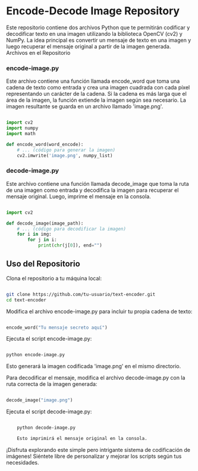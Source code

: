 # Encode-Decode Image Repository

Este repositorio contiene dos archivos Python que te permitirán codificar y decodificar texto en una imagen utilizando la biblioteca OpenCV (cv2) y NumPy. La idea principal es convertir un mensaje de texto en una imagen y luego recuperar el mensaje original a partir de la imagen generada.
Archivos en el Repositorio
### encode-image.py

Este archivo contiene una función llamada encode_word que toma una cadena de texto como entrada y crea una imagen cuadrada con cada píxel representando un carácter de la cadena. Si la cadena es más larga que el área de la imagen, la función extiende la imagen según sea necesario. La imagen resultante se guarda en un archivo llamado 'image.png'.

```python

import cv2
import numpy
import math

def encode_word(word_encode):
    # ... (código para generar la imagen)
    cv2.imwrite('image.png', numpy_list)
```
### decode-image.py

Este archivo contiene una función llamada decode_image que toma la ruta de una imagen como entrada y decodifica la imagen para recuperar el mensaje original. Luego, imprime el mensaje en la consola.

```python

import cv2

def decode_image(image_path):
    # ... (código para decodificar la imagen)
    for i in img:
        for j in i:
            print(chr(j[0]), end="")
```
## Uso del Repositorio

Clona el repositorio a tu máquina local:

```bash

git clone https://github.com/tu-usuario/text-encoder.git
cd text-encoder
```

Modifica el archivo encode-image.py para incluir tu propia cadena de texto:

```python

encode_word("Tu mensaje secreto aquí")
```

Ejecuta el script encode-image.py:

```bash

python encode-image.py
```
Esto generará la imagen codificada 'image.png' en el mismo directorio.

Para decodificar el mensaje, modifica el archivo decode-image.py con la ruta correcta de la imagen generada:

```python

decode_image("image.png")
```
Ejecuta el script decode-image.py:

```bash

    python decode-image.py

    Esto imprimirá el mensaje original en la consola.
```
¡Disfruta explorando este simple pero intrigante sistema de codificación de imágenes! Siéntete libre de personalizar y mejorar los scripts según tus necesidades.
